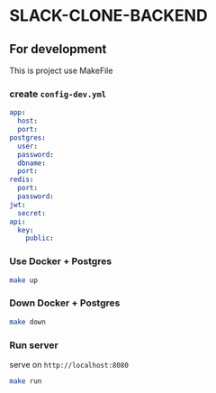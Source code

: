 # SLACK-CLONE-BACKEND

## For development

This is project use MakeFile

### create `config-dev.yml`

```yaml
app:
  host:
  port:
postgres:
  user:
  password:
  dbname:
  port:
redis:
  port:
  password:
jwt:
  secret:
api:
  key:
    public:
```

### Use Docker + Postgres

```sh
make up
```

### Down Docker + Postgres

```sh
make down
```

### Run server

serve on `http://localhost:8080`

```sh
make run
```
